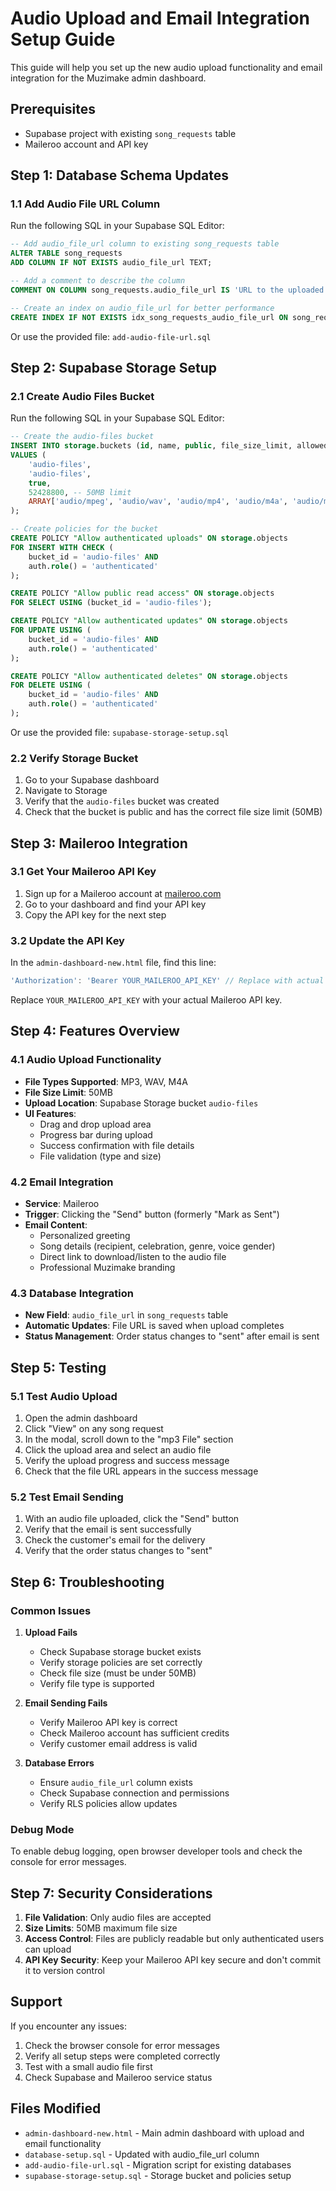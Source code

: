 # Audio Upload and Email Integration Setup Guide

This guide will help you set up the new audio upload functionality and email integration for the Muzimake admin dashboard.

## Prerequisites

- Supabase project with existing `song_requests` table
- Maileroo account and API key

## Step 1: Database Schema Updates

### 1.1 Add Audio File URL Column

Run the following SQL in your Supabase SQL Editor:

```sql
-- Add audio_file_url column to existing song_requests table
ALTER TABLE song_requests 
ADD COLUMN IF NOT EXISTS audio_file_url TEXT;

-- Add a comment to describe the column
COMMENT ON COLUMN song_requests.audio_file_url IS 'URL to the uploaded audio file in Supabase Storage';

-- Create an index on audio_file_url for better performance
CREATE INDEX IF NOT EXISTS idx_song_requests_audio_file_url ON song_requests(audio_file_url);
```

Or use the provided file: `add-audio-file-url.sql`

## Step 2: Supabase Storage Setup

### 2.1 Create Audio Files Bucket

Run the following SQL in your Supabase SQL Editor:

```sql
-- Create the audio-files bucket
INSERT INTO storage.buckets (id, name, public, file_size_limit, allowed_mime_types)
VALUES (
    'audio-files',
    'audio-files',
    true,
    52428800, -- 50MB limit
    ARRAY['audio/mpeg', 'audio/wav', 'audio/mp4', 'audio/m4a', 'audio/mp3']
);

-- Create policies for the bucket
CREATE POLICY "Allow authenticated uploads" ON storage.objects
FOR INSERT WITH CHECK (
    bucket_id = 'audio-files' AND 
    auth.role() = 'authenticated'
);

CREATE POLICY "Allow public read access" ON storage.objects
FOR SELECT USING (bucket_id = 'audio-files');

CREATE POLICY "Allow authenticated updates" ON storage.objects
FOR UPDATE USING (
    bucket_id = 'audio-files' AND 
    auth.role() = 'authenticated'
);

CREATE POLICY "Allow authenticated deletes" ON storage.objects
FOR DELETE USING (
    bucket_id = 'audio-files' AND 
    auth.role() = 'authenticated'
);
```

Or use the provided file: `supabase-storage-setup.sql`

### 2.2 Verify Storage Bucket

1. Go to your Supabase dashboard
2. Navigate to Storage
3. Verify that the `audio-files` bucket was created
4. Check that the bucket is public and has the correct file size limit (50MB)

## Step 3: Maileroo Integration

### 3.1 Get Your Maileroo API Key

1. Sign up for a Maileroo account at [maileroo.com](https://maileroo.com)
2. Go to your dashboard and find your API key
3. Copy the API key for the next step

### 3.2 Update the API Key

In the `admin-dashboard-new.html` file, find this line:

```javascript
'Authorization': 'Bearer YOUR_MAILEROO_API_KEY' // Replace with actual API key
```

Replace `YOUR_MAILEROO_API_KEY` with your actual Maileroo API key.

## Step 4: Features Overview

### 4.1 Audio Upload Functionality

- **File Types Supported**: MP3, WAV, M4A
- **File Size Limit**: 50MB
- **Upload Location**: Supabase Storage bucket `audio-files`
- **UI Features**:
  - Drag and drop upload area
  - Progress bar during upload
  - Success confirmation with file details
  - File validation (type and size)

### 4.2 Email Integration

- **Service**: Maileroo
- **Trigger**: Clicking the "Send" button (formerly "Mark as Sent")
- **Email Content**:
  - Personalized greeting
  - Song details (recipient, celebration, genre, voice gender)
  - Direct link to download/listen to the audio file
  - Professional Muzimake branding

### 4.3 Database Integration

- **New Field**: `audio_file_url` in `song_requests` table
- **Automatic Updates**: File URL is saved when upload completes
- **Status Management**: Order status changes to "sent" after email is sent

## Step 5: Testing

### 5.1 Test Audio Upload

1. Open the admin dashboard
2. Click "View" on any song request
3. In the modal, scroll down to the "mp3 File" section
4. Click the upload area and select an audio file
5. Verify the upload progress and success message
6. Check that the file URL appears in the success message

### 5.2 Test Email Sending

1. With an audio file uploaded, click the "Send" button
2. Verify that the email is sent successfully
3. Check the customer's email for the delivery
4. Verify that the order status changes to "sent"

## Step 6: Troubleshooting

### Common Issues

1. **Upload Fails**
   - Check Supabase storage bucket exists
   - Verify storage policies are set correctly
   - Check file size (must be under 50MB)
   - Verify file type is supported

2. **Email Sending Fails**
   - Verify Maileroo API key is correct
   - Check Maileroo account has sufficient credits
   - Verify customer email address is valid

3. **Database Errors**
   - Ensure `audio_file_url` column exists
   - Check Supabase connection and permissions
   - Verify RLS policies allow updates

### Debug Mode

To enable debug logging, open browser developer tools and check the console for error messages.

## Step 7: Security Considerations

1. **File Validation**: Only audio files are accepted
2. **Size Limits**: 50MB maximum file size
3. **Access Control**: Files are publicly readable but only authenticated users can upload
4. **API Key Security**: Keep your Maileroo API key secure and don't commit it to version control

## Support

If you encounter any issues:

1. Check the browser console for error messages
2. Verify all setup steps were completed correctly
3. Test with a small audio file first
4. Check Supabase and Maileroo service status

## Files Modified

- `admin-dashboard-new.html` - Main admin dashboard with upload and email functionality
- `database-setup.sql` - Updated with audio_file_url column
- `add-audio-file-url.sql` - Migration script for existing databases
- `supabase-storage-setup.sql` - Storage bucket and policies setup
